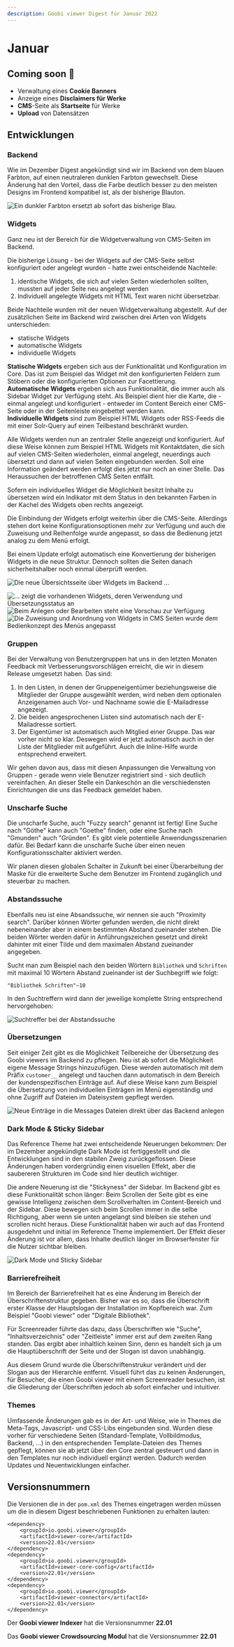 ```yaml
---
description: Goobi viewer Digest für Januar 2022
---
```


# Januar

## Coming soon :rocket:

* Verwaltung eines **Cookie Banners**
* Anzeige eines **Disclaimers für Werke**
* **CMS**-Seite als **Startseite** für Werke
* **Upload** von Datensätzen

## Entwicklungen

### Backend

Wie im Dezember Digest angekündigt sind wir im Backend von dem blauen Farbton, auf einen neutraleren dunklen Farbton gewechselt. Diese Änderung hat den Vorteil, dass die Farbe deutlich besser zu den meisten Designs im Frontend kompatibel ist, als der bisherige Blauton.

![Ein dunkler Farbton ersetzt ab sofort das bisherige Blau.](../.gitbook/assets/22.01\_DE\_backend-redesign.png)

### Widgets

Ganz neu ist der Bereich für die Widgetverwaltung von CMS-Seiten im Backend.

Die bisherige Lösung - bei der Widgets auf der CMS-Seite selbst konfiguriert oder angelegt wurden - hatte zwei entscheidende Nachteile:

1. identische Widgets, die sich auf vielen Seiten wiederholen sollten, mussten auf jeder Seite neu angelegt werden
2. Individuell angelegte Widgets mit HTML Text waren nicht übersetzbar.

Beide Nachteile wurden mit der neuen Widgetverwaltung abgestellt. Auf der zusätzlichen Seite im Backend wird zwischen drei Arten von Widgets unterschieden:

* statische Widgets
* automatische Widgets
* individuelle Widgets

**Statische Widgets** ergeben sich aus der Funktionalität und Konfiguration im Core. Das ist zum Beispiel das Widget mit den konfigurierten Feldern zum Stöbern oder die konfigurierten Optionen zur Facettierung. \
**Automatische Widgets** ergeben sich aus Funktionalität, die immer auch als Sidebar Widget zur Verfügung steht. Als Beispiel dient hier die Karte, die - einmal angelegt und konfiguriert - entweder im Content Bereich einer CMS-Seite oder in der Seitenleiste eingebettet werden kann. \
**Individuelle Widgets** sind zum Beispiel HTML Widgets oder RSS-Feeds die mit einer Solr-Query auf einen Teilbestand beschränkt wurden.

Alle Widgets werden nun an zentraler Stelle angezeigt und konfiguriert. Auf diese Weise können zum Beispiel HTML Widgets mit Kontaktdaten, die sich auf vielen CMS-Seiten wiederholen, einmal angelegt, neuerdings auch übersetzt und dann auf vielen Seiten eingebunden werden. Soll eine Information geändert werden erfolgt dies jetzt nur noch an einer Stelle. Das Heraussuchen der betroffenen CMS Seiten entfällt.

Sofern ein individuelles Widget die Möglichkeit besitzt Inhalte zu übersetzen wird ein Indikator mit dem Status in den bekannten Farben in der Kachel des Widgets oben rechts angezeigt.

Die Einbindung der Widgets erfolgt weiterhin über die CMS-Seite. Allerdings stehen dort keine Konfigurationsoptionen mehr zur Verfügung und auch die Zuweisung und Reihenfolge wurde angepasst, so dass die Bedienung jetzt analog zu dem Menü erfolgt.

Bei einem Update erfolgt automatisch eine Konvertierung der bisherigen Widgets in die neue Struktur. Dennoch sollten die Seiten danach sicherheitshalber noch einmal überprüft werden.

![Die neue Übersichtsseite über Widgets im Backend ...](../.gitbook/assets/21.01\_DE\_widgets-overview-top.png)

![... zeigt die vorhandenen Widgets, deren Verwendung und Übersetzungsstatus an](../.gitbook/assets/22.01\_DE\_widgets-overview-bottom.png) ![Beim Anlegen oder Bearbeiten steht eine Vorschau zur Verfügung](../.gitbook/assets/22.01\_DE\_widget-edit.png) ![Die Zuweisung und Anordnung von Widgets in CMS Seiten wurde dem Bedienkonzept des Menüs angepasst](../.gitbook/assets/22.01\_DE\_widget-sidebar.png)

### Gruppen

Bei der Verwaltung von Benutzergruppen hat uns in den letzten Monaten Feedback mit Verbesserungsvorschlägen erreicht, die wir in diesem Release umgesetzt haben. Das sind:

1. In den Listen, in denen der Gruppeneigentümer beziehungsweise die Mitglieder der Gruppe ausgewählt werden, wird neben dem optionalen Anzeigenamen auch Vor- und Nachname sowie die E-Mailadresse angezeigt.
2. Die beiden angesprochenen Listen sind automatisch nach der E-Mailadresse sortiert.
3. Der Eigentümer ist automatisch auch Mitglied einer Gruppe. Das war vorher nicht so klar. Deswegen wird er jetzt automatisch auch in der Liste der Mitglieder mit aufgeführt. Auch die Inline-Hilfe wurde entsprechend erweitert.

Wir gehen davon aus, dass mit diesen Anpassungen die Verwaltung von Gruppen - gerade wenn viele Benutzer registriert sind - sich deutlich vereinfachen. An dieser Stelle ein Dankeschön an die verschiedensten Einrichtungen die uns das Feedback gemeldet haben.

### Unscharfe Suche

Die unscharfe Suche, auch "Fuzzy search" genannt ist fertig! Eine Suche nach "Göthe" kann auch "Goethe" finden, oder eine Suche nach "Gmunden" auch "Gründen". Es gibt viele potentielle Anwendungsszenarien dafür. Bei Bedarf kann die unscharfe Suche über einen neuen Konfigurationsschalter aktiviert werden.

Wir planen diesen globalen Schalter in Zukunft bei einer Überarbeitung der Maske für die erweiterte Suche dem Benutzer im Frontend zugänglich und steuerbar zu machen.

### Abstandssuche

Ebenfalls neu ist eine Absandssuche, wir nennen sie auch "Proximity search". Darüber können Wörter gefunden werden, die nicht direkt nebeneinander aber in einem bestimmten Abstand zueinander stehen. Die beiden Wörter werden dafür in Anführungszeichen gesetzt und direkt dahinter mit einer Tilde und dem maximalen Abstand zueinander angegeben.

Sucht man zum Beispiel nach den beiden Wörtern `Bibliothek` und `Schriften` mit maximal 10 Wörtern Abstand zueinander ist der Suchbegriff wie folgt:&#x20;

```
"Bibliothek Schriften"~10
```

In den Suchtreffern wird dann der jeweilige komplette String entsprechend hervorgehoben:

![Suchtreffer bei der Abstandssuche](../.gitbook/assets/22.01\_DE\_proximity.png)

### Übersetzungen

Seit einiger Zeit gibt es die Möglichkeit Teilbereiche der Übersetzung des Goobi viewers im Backend zu pflegen. Neu ist ab sofort die Möglichkeit eigene Message Strings hinzuzufügen. Diese werden automatisch mit dem Präfix `customer__` angelegt und tauchen dann automatisch in dem Bereich der kundenspezifischen Einträge auf. Auf diese Weise kann zum Beispiel die Übersetzung von individuellen Einträgen im Menü eigenständig und ohne Zugriff auf Dateien im Dateisystem gepflegt werden.

![Neue Einträge in die Messages Dateien direkt über das Backend anlegen](../.gitbook/assets/22.01\_DE\_translations-custom-entries.png)

### Dark Mode & Sticky Sidebar

Das Reference Theme hat zwei entscheidende Neuerungen bekommen: Der im Dezember angekündigte Dark Mode ist fertiggestellt und die Entwicklungen sind in den stabilen Zweig zurückgeflossen. Diese Änderungen haben vordergründig einen visuellen Effekt, aber die saubereren Strukturen im Code sind hier deutlich wichtiger.

Die andere Neuerung ist die "Stickyness" der Sidebar. Im Backend gibt es diese Funktionalität schon länger: Beim Scrollen der Seite gibt es eine gewisse Intelligenz zwischen dem Scrollverhalten im Content-Bereich und der Sidebar. Diese bewegen sich beim Scrollen immer in die selbe Richtigung, aber wenn sie unten angelangt sind bleiben sie stehen und scrollen nicht heraus. Diese Funktionalität haben wir auch auf das Frontend ausgedehnt und initial im Reference Theme implementiert. Der Effekt dieser Änderung ist vor allem, dass Inhalte deutlich länger im Browserfenster für die Nutzer sichtbar bleiben.

![Dark Mode und Sticky Sidebar](../.gitbook/assets/22.01\_DE\_dark-mode-stickyness-gif.gif)

### Barrierefreiheit

Im Bereich der Barrierefreiheit hat es eine Änderung im Bereich der Überschriftenstruktur gegeben. Bisher war es so, dass die Überschrift erster Klasse der Hauptslogan der Installation im Kopfbereich war. Zum Beispiel "Goobi viewer" oder "Digitale Bibliothek".

Für Screenreader führte das dazu, dass Überschriften wie "Suche", "Inhaltsverzeichnis" oder "Zeitleiste" immer erst auf dem zweiten Rang standen. Das ergibt aber inhaltlich keinen Sinn, denn es handelt sich ja um die Hauptüberschrift der Seite und der Slogan ist davon unabhängig.

Aus diesem Grund wurde die Überschriftenstrukur verändert und der Slogan aus der Hierarchie entfernt. Visuell führt das zu keinen Änderungen, für Besucher, die einen Goobi viewer mit einem Screenreader besuchen, ist die Gliederung der Überschriften jedoch ab sofort einfacher und intuitiver.

### Themes

Umfassende Änderungen gab es in der Art- und Weise, wie in Themes die Meta-Tags, Javascript- und CSS-Libs eingebunden sind. Wurden diese vorher für verschiedene Seiten (Standard-Template, Vollbildmodus, Backend, ...) in den entsprechenden Template-Dateien des Themes gepflegt, können sie ab jetzt über den Core zentral gesteuert und dann in den Templates nur noch individuell ergänzt werden. Dadurch werden Updates und Neuentwicklungen einfacher.

## Versionsnummern

Die Versionen die in der `pom.xml` des Themes eingetragen werden müssen um die in diesem Digest beschriebenen Funktionen zu erhalten lauten:

```markup
<dependency>
    <groupId>io.goobi.viewer</groupId>
    <artifactId>viewer-core</artifactId>
    <version>22.01</version>
</dependency>
<dependency>
    <groupId>io.goobi.viewer</groupId>
    <artifactId>viewer-core-config</artifactId>
    <version>22.01</version>
</dependency>
<dependency>
    <groupId>io.goobi.viewer</groupId>
    <artifactId>viewer-connector</artifactId>
    <version>22.01</version>
</dependency>
```

Der **Goobi viewer Indexer** hat die Versionsnummer **22.01**

Das **Goobi viewer Crowdsourcing Modul** hat die Versionsnummer **22.01**
